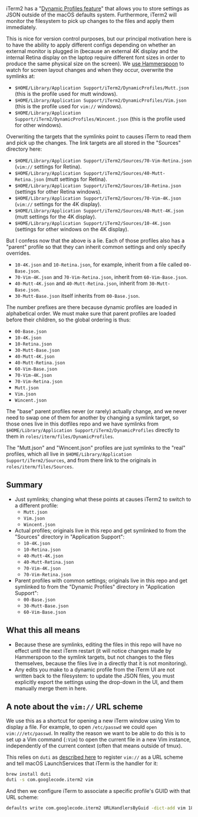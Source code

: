 iTerm2 has a "[Dynamic Profiles feature](https://www.iterm2.com/documentation-dynamic-profiles.html)" that allows you to store settings as JSON outside of the macOS defaults system. Furthermore, iTerm2 will monitor the filesystem to pick up changes to the files and apply them immediately.

This is nice for version control purposes, but our principal motivation here is to have the ability to apply different configs depending on whether an external monitor is plugged in (because an external 4K display and the internal Retina display on the laptop require different font sizes in order to produce the same physical size on the screen). We [use Hammerspoon](https://github.com/wincent/wincent/tree/main/aspects/dotfiles/files/.hammerspoon) to watch for screen layout changes and when they occur, overwrite the symlinks at:

- `$HOME/Library/Application Support/iTerm2/DynamicProfiles/Mutt.json` (this is the profile used for mutt windows).
- `$HOME/Library/Application Support/iTerm2/DynamicProfiles/Vim.json` (this is the profile used for `vim://` windows).
- `$HOME/Library/Application Support/iTerm2/DynamicProfiles/Wincent.json` (this is the profile used for other windows).

Overwriting the targets that the symlinks point to causes iTerm to read them and pick up the changes. The link targets are all stored in the "Sources" directory here:

- `$HOME/Library/Application Support/iTerm2/Sources/70-Vim-Retina.json` (`vim://` settings for Retina).
- `$HOME/Library/Application Support/iTerm2/Sources/40-Mutt-Retina.json` (mutt settings for Retina).
- `$HOME/Library/Application Support/iTerm2/Sources/10-Retina.json` (settings for other Retina windows).
- `$HOME/Library/Application Support/iTerm2/Sources/70-Vim-4K.json` (`vim://` settings for the 4K display).
- `$HOME/Library/Application Support/iTerm2/Sources/40-Mutt-4K.json` (mutt settings for the 4K display).
- `$HOME/Library/Application Support/iTerm2/Sources/10-4K.json` (settings for other windows on the 4K display).

But I confess now that the above is a lie. Each of those profiles also has a "parent" profile so that they can inherit common settings and only specify overrides.

- `10-4K.json` and `10-Retina.json`, for example, inherit from a file called `00-Base.json`.
- `70-Vim-4K.json` and `70-Vim-Retina.json`, inherit from `60-Vim-Base.json`.
- `40-Mutt-4K.json` and `40-Mutt-Retina.json`, inherit from `30-Mutt-Base.json`.
- `30-Mutt-Base.json` itself inherits from `00-Base.json`.

The number prefixes are there because dynamic profiles are loaded in alphabetical order. We must make sure that parent profiles are loaded before their children, so the global ordering is thus:

- `00-Base.json`
- `10-4K.json`
- `10-Retina.json`
- `30-Mutt-Base.json`
- `40-Mutt-4K.json`
- `40-Mutt-Retina.json`
- `60-Vim-Base.json`
- `70-Vim-4K.json`
- `70-Vim-Retina.json`
- `Mutt.json`
- `Vim.json`
- `Wincent.json`

The "base" parent profiles never (or rarely) actually change, and we never need to swap one of them for another by changing a symlink target, so those ones live in this dotfiles repo and we have symlinks from `$HOME/Library/Application Support/iTerm2/DynamicProfiles` directly to them in `roles/iterm/files/DynamicProfiles`.

The "Mutt.json" and "Wincent.json" profiles are just symlinks to the "real" profiles, which all live in `$HOME/Library/Application Support/iTerm2/Sources`, and from there link to the originals in `roles/iterm/files/Sources`.

## Summary

- Just symlinks; changing what these points at causes iTerm2 to switch to a different profile:
  - `Mutt.json`
  - `Vim.json`
  - `Wincent.json`
- Actual profiles; originals live in this repo and get symlinked to from the "Sources" directory in "Application Support":
  - `10-4K.json`
  - `10-Retina.json`
  - `40-Mutt-4K.json`
  - `40-Mutt-Retina.json`
  - `70-Vim-4K.json`
  - `70-Vim-Retina.json`
- Parent profiles with common settings; originals live in this repo and get symlinked to from the "Dynamic Profiles" directory in "Application Support":
  - `00-Base.json`
  - `30-Mutt-Base.json`
  - `60-Vim-Base.json`

## What this all means

- Because these are symlinks, editing the files in this repo will have no effect until the next iTerm restart (it will notice changes made by Hammerspoon to the symlink targets, but not changes to the files themselves, because the files live in a directly that it is not monitoring).
- Any edits you make to a dynamic profile from the iTerm UI are not written back to the filesystem: to update the JSON files, you must explicitly export the settings using the drop-down in the UI, and them manually merge them in here.

## A note about the `vim://` URL scheme

We use this as a shortcut for opening a new iTerm window using Vim to display a file. For example, to open `/etc/passwd` we could `open vim:///etc/passwd`. In reality the reason we want to be able to do this is to set up a Vim command (`:Vim`) to open the current file in a new Vim instance, independently of the current context (often that means outside of tmux).

This relies on `duti` as [described here](https://boinkor.net/2016/12/configuring-iterm2-for-mosh-urls/) to register `vim://` as a URL scheme and tell macOS LaunchServices that iTerm is the handler for it:

```sh
brew install duti
duti -s com.googlecode.iterm2 vim
```

And then we configure iTerm to associate a specific profile's GUID with that URL scheme:

```sh
defaults write com.googlecode.iterm2 URLHandlersByGuid -dict-add vim 18A475CE-8744-4C20-AFAE-AAEBF4F20F40
```
